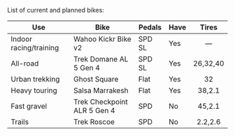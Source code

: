 List of current and planned bikes:

| Use                    | Bike                        | Pedals | Have |  Tires   |
| ---------------------- | --------------------------- | ------ | ---- | :------: |
| Indoor racing/training | Wahoo Kickr Bike v2         | SPD SL | Yes  |    —     |
| All-road               | Trek Domane AL 5 Gen 4      | SPD SL | Yes  | 26,32,40 |
| Urban trekking         | Ghost Square                | Flat   | Yes  |    32    |
| Heavy touring          | Salsa Marrakesh             | Flat   | Yes  |  38,2.1  |
| Fast gravel            | Trek Checkpoint ALR 5 Gen 4 | SPD    | No   |  45,2.1  |
| Trails                 | Trek Roscoe                 | SPD    | No   | 2.2,2.6  |
